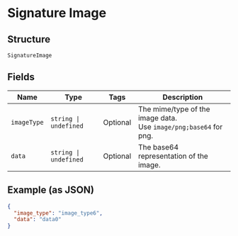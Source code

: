 
# Signature Image

## Structure

`SignatureImage`

## Fields

| Name | Type | Tags | Description |
|  --- | --- | --- | --- |
| `imageType` | `string \| undefined` | Optional | The mime/type of the image data.<br>Use `image/png;base64` for png. |
| `data` | `string \| undefined` | Optional | The base64 representation of the image. |

## Example (as JSON)

```json
{
  "image_type": "image_type6",
  "data": "data0"
}
```

